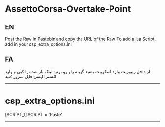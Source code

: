 # AssettoCorsa-Overtake-Point

## EN

Post the Raw in Pastebin and copy the URL of the Raw
To add a lua Script, add in your csp_extra_options.ini

## FA
از داخل ریپوزیت وارد اسکریپت بشید گزینه راو رو بزنید لینک باز شده را کپی و وارد اکسترا اپشن فایل سرور کنید 

---

# csp_extra_options.ini

[SCRIPT_1]
SCRIPT = 'Paste'

---


